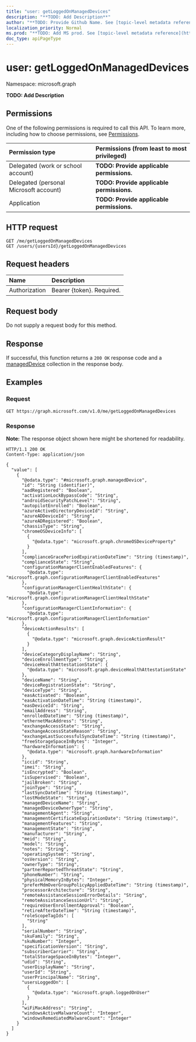 ```yaml
---
title: "user: getLoggedOnManagedDevices"
description: "**TODO: Add Description**"
author: "**TODO: Provide Github Name. See [topic-level metadata reference](https://msgo.azurewebsites.net/add/document/guidelines/metadata.html#topic-level-metadata)**"
localization_priority: Normal
ms.prod: "**TODO: Add MS prod. See [topic-level metadata reference](https://msgo.azurewebsites.net/add/document/guidelines/metadata.html#topic-level-metadata)**"
doc_type: apiPageType
---
```


# user: getLoggedOnManagedDevices
Namespace: microsoft.graph



**TODO: Add Description**

## Permissions
One of the following permissions is required to call this API. To learn more, including how to choose permissions, see [Permissions](/graph/permissions-reference).

|Permission type|Permissions (from least to most privileged)|
|:---|:---|
|Delegated (work or school account)|**TODO: Provide applicable permissions.**|
|Delegated (personal Microsoft account)|**TODO: Provide applicable permissions.**|
|Application|**TODO: Provide applicable permissions.**|

## HTTP request

<!-- {
  "blockType": "ignored"
}
-->
``` http
GET /me/getLoggedOnManagedDevices
GET /users/{usersId}/getLoggedOnManagedDevices
```

## Request headers
|Name|Description|
|:---|:---|
|Authorization|Bearer {token}. Required.|

## Request body
Do not supply a request body for this method.

## Response

If successful, this function returns a `200 OK` response code and a [managedDevice](../resources/manageddevice.md) collection in the response body.

## Examples

### Request
<!-- {
  "blockType": "request",
  "name": "user_getloggedonmanageddevices"
}
-->
``` http
GET https://graph.microsoft.com/v1.0/me/getLoggedOnManagedDevices
```


### Response
**Note:** The response object shown here might be shortened for readability.
<!-- {
  "blockType": "response",
  "truncated": true,
  "@odata.type": "Collection(microsoft.graph.managedDevice)"
}
-->
``` http
HTTP/1.1 200 OK
Content-Type: application/json

{
  "value": [
    {
      "@odata.type": "#microsoft.graph.managedDevice",
      "id": "String (identifier)",
      "aadRegistered": "Boolean",
      "activationLockBypassCode": "String",
      "androidSecurityPatchLevel": "String",
      "autopilotEnrolled": "Boolean",
      "azureActiveDirectoryDeviceId": "String",
      "azureADDeviceId": "String",
      "azureADRegistered": "Boolean",
      "chassisType": "String",
      "chromeOSDeviceInfo": [
        {
          "@odata.type": "microsoft.graph.chromeOSDeviceProperty"
        }
      ],
      "complianceGracePeriodExpirationDateTime": "String (timestamp)",
      "complianceState": "String",
      "configurationManagerClientEnabledFeatures": {
        "@odata.type": "microsoft.graph.configurationManagerClientEnabledFeatures"
      },
      "configurationManagerClientHealthState": {
        "@odata.type": "microsoft.graph.configurationManagerClientHealthState"
      },
      "configurationManagerClientInformation": {
        "@odata.type": "microsoft.graph.configurationManagerClientInformation"
      },
      "deviceActionResults": [
        {
          "@odata.type": "microsoft.graph.deviceActionResult"
        }
      ],
      "deviceCategoryDisplayName": "String",
      "deviceEnrollmentType": "String",
      "deviceHealthAttestationState": {
        "@odata.type": "microsoft.graph.deviceHealthAttestationState"
      },
      "deviceName": "String",
      "deviceRegistrationState": "String",
      "deviceType": "String",
      "easActivated": "Boolean",
      "easActivationDateTime": "String (timestamp)",
      "easDeviceId": "String",
      "emailAddress": "String",
      "enrolledDateTime": "String (timestamp)",
      "ethernetMacAddress": "String",
      "exchangeAccessState": "String",
      "exchangeAccessStateReason": "String",
      "exchangeLastSuccessfulSyncDateTime": "String (timestamp)",
      "freeStorageSpaceInBytes": "Integer",
      "hardwareInformation": {
        "@odata.type": "microsoft.graph.hardwareInformation"
      },
      "iccid": "String",
      "imei": "String",
      "isEncrypted": "Boolean",
      "isSupervised": "Boolean",
      "jailBroken": "String",
      "joinType": "String",
      "lastSyncDateTime": "String (timestamp)",
      "lostModeState": "String",
      "managedDeviceName": "String",
      "managedDeviceOwnerType": "String",
      "managementAgent": "String",
      "managementCertificateExpirationDate": "String (timestamp)",
      "managementFeatures": "String",
      "managementState": "String",
      "manufacturer": "String",
      "meid": "String",
      "model": "String",
      "notes": "String",
      "operatingSystem": "String",
      "osVersion": "String",
      "ownerType": "String",
      "partnerReportedThreatState": "String",
      "phoneNumber": "String",
      "physicalMemoryInBytes": "Integer",
      "preferMdmOverGroupPolicyAppliedDateTime": "String (timestamp)",
      "processorArchitecture": "String",
      "remoteAssistanceSessionErrorDetails": "String",
      "remoteAssistanceSessionUrl": "String",
      "requireUserEnrollmentApproval": "Boolean",
      "retireAfterDateTime": "String (timestamp)",
      "roleScopeTagIds": [
        "String"
      ],
      "serialNumber": "String",
      "skuFamily": "String",
      "skuNumber": "Integer",
      "specificationVersion": "String",
      "subscriberCarrier": "String",
      "totalStorageSpaceInBytes": "Integer",
      "udid": "String",
      "userDisplayName": "String",
      "userId": "String",
      "userPrincipalName": "String",
      "usersLoggedOn": [
        {
          "@odata.type": "microsoft.graph.loggedOnUser"
        }
      ],
      "wiFiMacAddress": "String",
      "windowsActiveMalwareCount": "Integer",
      "windowsRemediatedMalwareCount": "Integer"
    }
  ]
}
```


